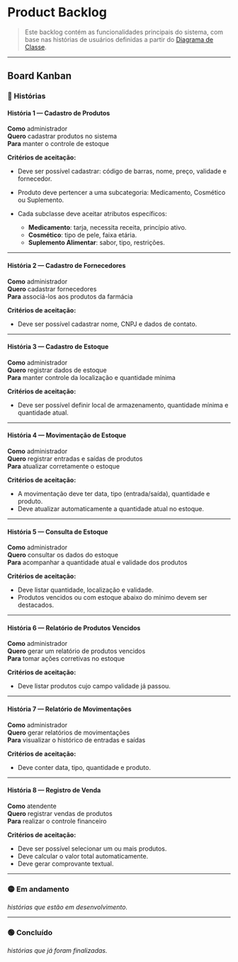 # Product Backlog

> Este backlog contém as funcionalidades principais do sistema, com base nas histórias de usuários definidas a partir do [Diagrama de Classe](index.md).

---

## Board Kanban

### 🔴 Histórias

#### História 1 — Cadastro de Produtos
**Como** administrador  
**Quero** cadastrar produtos no sistema  
**Para** manter o controle de estoque

**Critérios de aceitação:**

 - Deve ser possível cadastrar: código de barras, nome, preço, validade e fornecedor.
 - Produto deve pertencer a uma subcategoria: Medicamento, Cosmético ou Suplemento.
 - Cada subclasse deve aceitar atributos específicos:

    - **Medicamento**: tarja, necessita receita, princípio ativo.
    - **Cosmético**: tipo de pele, faixa etária.
    - **Suplemento Alimentar**: sabor, tipo, restrições.

---

#### História 2 — Cadastro de Fornecedores
**Como** administrador  
**Quero** cadastrar fornecedores  
**Para** associá-los aos produtos da farmácia

**Critérios de aceitação:**

- Deve ser possível cadastrar nome, CNPJ e dados de contato.

---

#### História 3 — Cadastro de Estoque
**Como** administrador  
**Quero** registrar dados de estoque  
**Para** manter controle da localização e quantidade mínima

**Critérios de aceitação:**

- Deve ser possível definir local de armazenamento, quantidade mínima e quantidade atual.

---

#### História 4 — Movimentação de Estoque
**Como** administrador  
**Quero** registrar entradas e saídas de produtos  
**Para** atualizar corretamente o estoque

**Critérios de aceitação:**

- A movimentação deve ter data, tipo (entrada/saída), quantidade e produto.
- Deve atualizar automaticamente a quantidade atual no estoque.

---

#### História 5 — Consulta de Estoque
**Como** administrador  
**Quero** consultar os dados do estoque  
**Para** acompanhar a quantidade atual e validade dos produtos

**Critérios de aceitação:**

- Deve listar quantidade, localização e validade.
- Produtos vencidos ou com estoque abaixo do mínimo devem ser destacados.

---

#### História 6 — Relatório de Produtos Vencidos
**Como** administrador  
**Quero** gerar um relatório de produtos vencidos  
**Para** tomar ações corretivas no estoque

**Critérios de aceitação:**

- Deve listar produtos cujo campo validade já passou.

---

#### História 7 — Relatório de Movimentações
**Como** administrador  
**Quero** gerar relatórios de movimentações  
**Para** visualizar o histórico de entradas e saídas

**Critérios de aceitação:**

- Deve conter data, tipo, quantidade e produto.

---

#### História 8 — Registro de Venda
**Como** atendente  
**Quero** registrar vendas de produtos  
**Para** realizar o controle financeiro

**Critérios de aceitação:**

- Deve ser possível selecionar um ou mais produtos.
- Deve calcular o valor total automaticamente.
- Deve gerar comprovante textual.

---

### 🟡 Em andamento

*histórias que estão em desenvolvimento.*

---

### 🟢 Concluído

*histórias que já foram finalizadas.*

